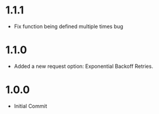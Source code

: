 # 1.1.1
- Fix function being defined multiple times bug

# 1.1.0
- Added a new request option: Exponential Backoff Retries.

# 1.0.0
- Initial Commit

